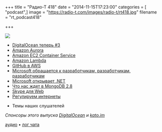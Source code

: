 +++
title = "Радио-Т 418"
date = "2014-11-15T17:23:00"
categories = [ "podcast",]
image = "https://radio-t.com/images/radio-t/rt418.jpg"
filename = "rt_podcast418"

+++

![](https://radio-t.com/images/radio-t/rt418.jpg)

* [DigitalOcean теперь #3](http://prsm.tc/5TH0px)
* [Amazon Aurora](http://aws.amazon.com/blogs/aws/highly-scalable-mysql-compat-rds-db-engine)
* [Amazon EC2 Container Service](//aws.amazon.com/ecs/)
* [Amazon Lambda](http://venturebeat.com/2014/11/15/aws-lambda-analysis/)
* [GitHub в AWS](http://prsm.tc/NEs9in)
* [Microsoft обращается к разработчикам, разработчикам, разработчикам](http://geektimes.ru/post/241462/)
* [Microsoft открывает .NET](http://venturebeat.com/2014/11/12/microsoft-starts-to-open-source-net-and-take-it-cross-platform-to-mac-linux/)
* [Что нас ждет в MongoDB 2.8](http://blog.mongodb.org/post/102461818738/announcing-mongodb-2-8-0-rc0-release-candidate-and-bug)
* [Skype для Web](http://www.theverge.com/2014/11/14/7219779/skype-for-web-beta-launch)
* [Регулируем интернеты](http://techcrunch.com/2014/11/10/president-obama-calls-for-a-free-and-open-internet-wants-it-reclassified-as-a-utility/)
- Темы наших слушателей

_Спонсоры этого выпуска [DigitalOcean](https://do.co/radiot) и [kato.im](https://kato.im)_

[аудио](https://cdn.radio-t.com/rt_podcast418.mp3) • [лог чата](http://chat.radio-t.com/logs/radio-t-418.html)
<audio src="https://cdn.radio-t.com/rt_podcast418.mp3" preload="none"></audio>
